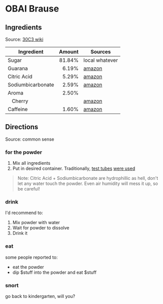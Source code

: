 # OBAI Brause

## Ingredients
Source: [30C3 wiki][c0]

| Ingredient          | Amount | Sources         |
|---------------------|-------:|-----------------|
| Sugar               | 81.84% | local whatever  |
| Guarana             |  6.19% | [amazon][a0]    |
| Citric Acid         |  5.29% | [amazon][a1]    |
| Sodiumbicarbonate   |  2.59% | [amazon][a2]    |
| Aroma               |  2.50% |                 |
| &nbsp;&nbsp; Cherry |        | [amazon][a3]    |
| Caffeine            |  1.60% | [amazon][a4]    |

## Directions
Source: common sense

### for the powder
1. Mix all ingredients
2. Put in desired container. Traditionally, [test tubes][a5] [were used][t0]

> Note: Citric Acid + Sodiumbicarbonate are hydrophillic as hell, don't let any water touch the powder. Even air humidity will mess it up, so be careful!

### drink
I'd recommend to:
1. Mix powder with water
2. Wait for powder to dissolve
3. Drink it

### eat
some people reported to:
* eat the powder
* dip $stuff into the powder and eat $stuff

### snort
go back to kindergarten, will you?

[c0]: https://events.ccc.de/congress/2013/wiki/Projects:OBAI_Brause#Version_3
[a0]: http://www.amazon.de/dp/B007SN3TVO
[a1]: http://www.amazon.de/dp/B008AI1YUY
[a2]: http://www.amazon.de/dp/B00ALSHMA2
[a3]: http://www.amazon.de/dp/B008M7DD52
[a4]: http://www.amazon.de/dp/B00MG2TKN8
[a5]: http://www.amazon.de/dp/B005ZQPDT2
[t0]: https://twitter.com/musevg/status/416613591987810304
